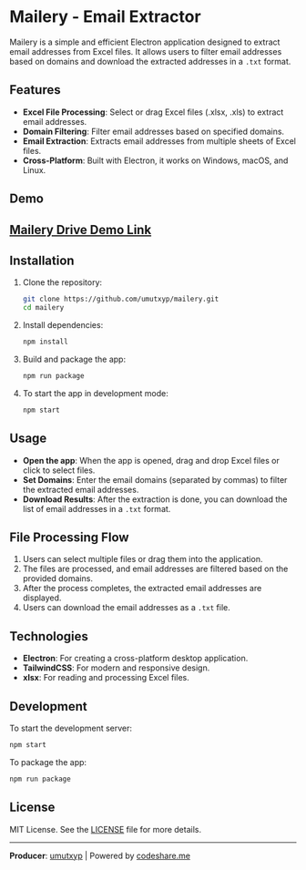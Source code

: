 # Mailery - Email Extractor

Mailery is a simple and efficient Electron application designed to extract email addresses from Excel files. It allows users to filter email addresses based on domains and download the extracted addresses in a `.txt` format.

## Features

- **Excel File Processing**: Select or drag Excel files (.xlsx, .xls) to extract email addresses.
- **Domain Filtering**: Filter email addresses based on specified domains.
- **Email Extraction**: Extracts email addresses from multiple sheets of Excel files.
- **Cross-Platform**: Built with Electron, it works on Windows, macOS, and Linux.

## Demo
## [Mailery Drive Demo Link](https://drive.google.com/file/d/1z3jYTsscHNQMoUFxxp7hc674UiaN-jbo/view?usp=sharing)

## Installation

1. Clone the repository:

    ```bash
    git clone https://github.com/umutxyp/mailery.git
    cd mailery
    ```

2. Install dependencies:

    ```bash
    npm install
    ```

3. Build and package the app:

    ```bash
    npm run package
    ```

4. To start the app in development mode:

    ```bash
    npm start
    ```

## Usage

- **Open the app**: When the app is opened, drag and drop Excel files or click to select files.
- **Set Domains**: Enter the email domains (separated by commas) to filter the extracted email addresses.
- **Download Results**: After the extraction is done, you can download the list of email addresses in a `.txt` format.

## File Processing Flow

1. Users can select multiple files or drag them into the application.
2. The files are processed, and email addresses are filtered based on the provided domains.
3. After the process completes, the extracted email addresses are displayed.
4. Users can download the email addresses as a `.txt` file.

## Technologies

- **Electron**: For creating a cross-platform desktop application.
- **TailwindCSS**: For modern and responsive design.
- **xlsx**: For reading and processing Excel files.

## Development

To start the development server:

```bash
npm start
```

To package the app:

```bash
npm run package
```

## License

MIT License. See the [LICENSE](LICENSE) file for more details.

---

**Producer**: [umutxyp](https://github.com/umutxyp) | Powered by [codeshare.me](https://codeshare.me)

